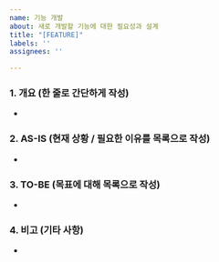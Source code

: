 ```yaml
---
name: 기능 개발
about: 새로 개발할 기능에 대한 필요성과 설계
title: "[FEATURE]"
labels: ''
assignees: ''

---
```


### 1. 개요 (한 줄로 간단하게 작성)
- 

### 2. AS-IS (현재 상황 / 필요한 이유를 목록으로 작성)
- 

### 3. TO-BE (목표에 대해 목록으로 작성)
- 

### 4. 비고 (기타 사항)
 - 
